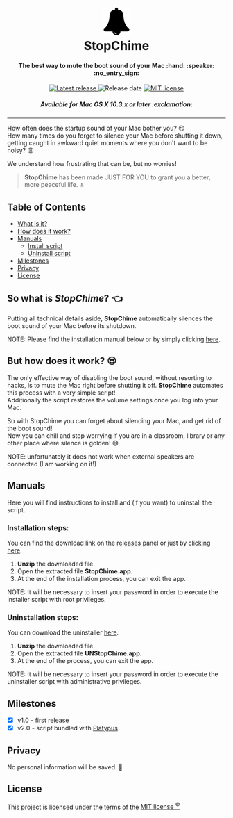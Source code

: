 <h1 align="center">
	<br>
	<img src="Icons/bell.png" width=64px alt="StopChime">
	<br>
	StopChime
	<br>
</h1>

<h4 align="center">
	The best way to mute the boot sound of your Mac :hand: :speaker: :no_entry_sign:
</h4>

<p align="center">
	<a href="https://github.com/m-paolino/StopChime/releases/latest">
	<img src="https://img.shields.io/badge/Latest_release-v2.0-brightgreen.svg" alt="Latest release">
	</a>
	<img src="https://img.shields.io/badge/Release_date-November_2017-blue.svg" alt="Release date">
	<a href="https://opensource.org/licenses/MIT">
	<img src="https://img.shields.io/badge/License-MIT-yellow.svg" alt="MIT license">
	</a>
</p>

<h5 align="center">
	Available for Mac OS X 10.3.x or later :exclamation:
</h5>

-----

How often does the startup sound of your Mac bother you? :persevere:
<br>
How many times do you forget to silence your Mac before shutting it down, getting caught in awkward quiet moments where you don't want to be noisy? :weary:

We understand how frustrating that can be, but no worries!

>**StopChime** has been made JUST FOR YOU to grant you a better, more peaceful life. :top:

## Table of Contents

- [What is it?](#intro)
- [How does it work?](#how)
- [Manuals](#manuals)
	- [Install script](#installation-steps)
	- [Uninstall script](#uninstallation-steps)
- [Milestones](#milestones)
- [Privacy](#privacy)
- [License](#license)

<a name="intro"></a>
## So what is *StopChime*? :point_left:

Putting all technical details aside, **StopChime** automatically silences the boot sound of your  Mac before its shutdown.

NOTE: Please find the installation manual below or by simply clicking [here](#installation-steps).

<a name="how"></a>
## But how does it work? :sunglasses:

The only effective way of disabling the boot sound, without resorting to hacks, is to mute the Mac right before shutting it off. **StopChime** automates this process with a very simple script!
<br>
Additionally the script restores the volume settings once you log into your Mac.

So with StopChime you can forget about silencing your Mac, and get rid of the boot sound!
<br>
Now you can chill and stop worrying if you are in a classroom, library or any other place where silence is golden! :sweat_smile:

NOTE: unfortunately it does not work when external speakers are connected (I am working on it!)

## Manuals

Here you will find instructions to install and (if you want) to uninstall the script.

### Installation steps:

You can find the download link on the [releases](https://github.com/m-paolino/StopChime/releases/latest) panel or just by clicking [here](https://github.com/m-paolino/StopChime/releases/download/v2.0/StopChime.zip).

1. **Unzip** the downloaded file.
2. Open the extracted file **StopChime.app**.
3. At the end of the installation process, you can exit the app.

NOTE: It will be necessary to insert your password in order to execute the installer script with root privileges.

### Uninstallation steps:

You can download the uninstaller [here](https://github.com/m-paolino/StopChime/releases/download/v2.0/UNStopChime.zip).

1. **Unzip** the downloaded file.
2. Open the extracted file **UNStopChime.app**.
3. At the end of the process, you can exit the app.

NOTE: It will be necessary to insert your password in order to execute the uninstaller script with administrative privileges.

## Milestones

- [x] v1.0 - first release
- [x] v2.0 - script bundled with [Platypus](https://www.sveinbjorn.org/platypus)

## Privacy

No personal information will be saved. :see_no_evil:

## License

This project is licensed under the terms of the [MIT license <sup>&copy;</sup>](LICENSE)
